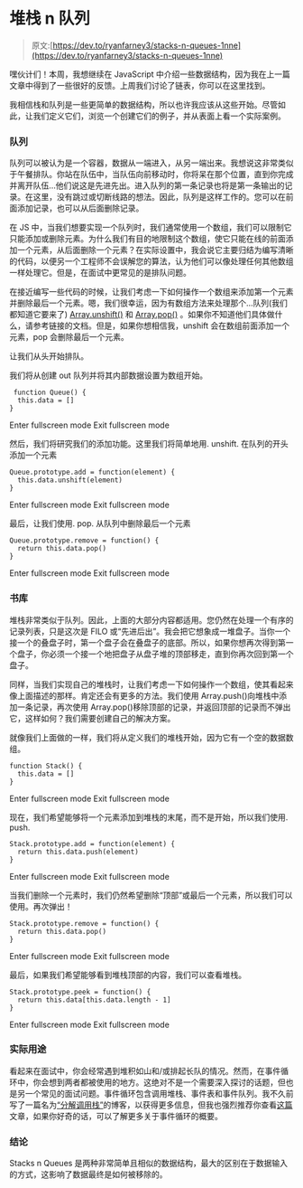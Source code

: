 # 堆栈 n 队列

> 原文:[https://dev.to/ryanfarney3/stacks-n-queues-1nne](https://dev.to/ryanfarney3/stacks-n-queues-1nne)

嘿伙计们！本周，我想继续在 JavaScript 中介绍一些数据结构，因为我在上一篇文章中得到了一些很好的反馈。上周我们讨论了链表，你可以在这里找到。

我相信栈和队列是一些更简单的数据结构，所以也许我应该从这些开始。尽管如此，让我们定义它们，浏览一个创建它们的例子，并从表面上看一个实际案例。

### 队列

队列可以被认为是一个容器，数据从一端进入，从另一端出来。我想说这非常类似于午餐排队。你站在队伍中，当队伍向前移动时，你将呆在那个位置，直到你完成并离开队伍…他们说这是先进先出。进入队列的第一条记录也将是第一条输出的记录。在这里，没有跳过或切断线路的想法。因此，队列是这样工作的。您可以在前面添加记录，也可以从后面删除记录。

在 JS 中，当我们想要实现一个队列时，我们通常使用一个数组，我们可以限制它只能添加或删除元素。为什么我们有目的地限制这个数组，使它只能在线的前面添加一个元素，从后面删除一个元素？在实际设置中，我会说它主要归结为编写清晰的代码，以便另一个工程师不会误解您的算法，认为他们可以像处理任何其他数组一样处理它。但是，在面试中更常见的是排队问题。

在接近编写一些代码的时候，让我们考虑一下如何操作一个数组来添加第一个元素并删除最后一个元素。嗯，我们很幸运，因为有数组方法来处理那个…队列(我们都知道它要来了) [Array.unshift()](https://developer.mozilla.org/en-US/docs/Web/JavaScript/Reference/Global_Objects/Array/unshift) 和 [Array.pop()](https://developer.mozilla.org/en-US/docs/Web/JavaScript/Reference/Global_Objects/Array/pop) 。如果你不知道他们具体做什么，请参考链接的文档。但是，如果你想相信我，unshift 会在数组前面添加一个元素，pop 会删除最后一个元素。

让我们从头开始排队。

我们将从创建 out 队列并将其内部数据设置为数组开始。

```
 function Queue() {
  this.data = []
} 
```

Enter fullscreen mode Exit fullscreen mode

然后，我们将研究我们的添加功能。这里我们将简单地用. unshift.
在队列的开头添加一个元素

```
Queue.prototype.add = function(element) {
  this.data.unshift(element)
} 
```

Enter fullscreen mode Exit fullscreen mode

最后，让我们使用. pop.
从队列中删除最后一个元素

```
Queue.prototype.remove = function() {
  return this.data.pop()
} 
```

Enter fullscreen mode Exit fullscreen mode

### 书库

堆栈非常类似于队列。因此，上面的大部分内容都适用。您仍然在处理一个有序的记录列表，只是这次是 FILO 或“先进后出”。我会把它想象成一堆盘子。当你一个接一个的叠盘子时，第一个盘子会在叠盘子的底部。所以，如果你想再次得到第一个盘子，你必须一个接一个地把盘子从盘子堆的顶部移走，直到你再次回到第一个盘子。

同样，当我们实现自己的堆栈时，让我们考虑一下如何操作一个数组，使其看起来像上面描述的那样。肯定还会有更多的方法。我们使用 Array.push()向堆栈中添加一条记录，再次使用 Array.pop()移除顶部的记录，并返回顶部的记录而不弹出它，这样如何？我们需要创建自己的解决方案。

就像我们上面做的一样，我们将从定义我们的堆栈开始，因为它有一个空的数据数组。

```
function Stack() {
  this.data = []
} 
```

Enter fullscreen mode Exit fullscreen mode

现在，我们希望能够将一个元素添加到堆栈的末尾，而不是开始，所以我们使用. push.

```
Stack.prototype.add = function(element) {
  return this.data.push(element)
} 
```

Enter fullscreen mode Exit fullscreen mode

当我们删除一个元素时，我们仍然希望删除“顶部”或最后一个元素，所以我们可以使用。再次弹出！

```
Stack.prototype.remove = function() {
  return this.data.pop()
} 
```

Enter fullscreen mode Exit fullscreen mode

最后，如果我们希望能够看到堆栈顶部的内容，我们可以查看堆栈。

```
Stack.prototype.peek = function() {
  return this.data[this.data.length - 1]
} 
```

Enter fullscreen mode Exit fullscreen mode

### 实际用途

看起来在面试中，你会经常遇到堆积如山和/或排起长队的情况。然而，在事件循环中，你会想到两者都被使用的地方。这绝对不是一个需要深入探讨的话题，但也是另一个常见的面试问题。事件循环包含调用堆栈、事件表和事件队列。我不久前写了一篇名为[“分解调用栈”](https://medium.com/@ryanfarney/breaking-down-the-call-stack-e68b5633fbad)的博客，以获得更多信息，但我也强烈推荐你查看[这篇](https://hackernoon.com/understanding-js-the-event-loop-959beae3ac40)文章，如果你好奇的话，可以了解更多关于事件循环的概要。

### 结论

Stacks n Queues 是两种非常简单且相似的数据结构，最大的区别在于数据输入的方式，这影响了数据最终是如何被移除的。